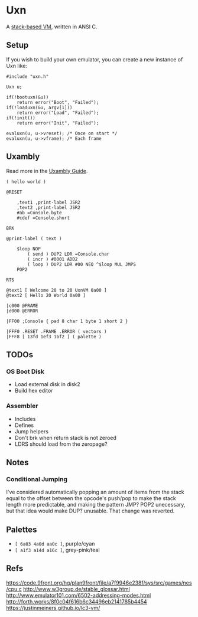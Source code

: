 # Uxn

A [stack-based VM](https://wiki.xxiivv.com/site/uxn.html), written in ANSI C.

## Setup

If you wish to build your own emulator, you can create a new instance of Uxn like:

```
#include "uxn.h"

Uxn u;

if(!bootuxn(&u))
	return error("Boot", "Failed");
if(!loaduxn(&u, argv[1]))
	return error("Load", "Failed");
if(!init())
	return error("Init", "Failed");

evaluxn(u, u->vreset); /* Once on start */
evaluxn(u, u->vframe); /* Each frame
```

## Uxambly

Read more in the [Uxambly Guide](https://wiki.xxiivv.com/site/uxambly.html).

```
( hello world )

@RESET 
	
	,text1 ,print-label JSR2
	,text2 ,print-label JSR2
	#ab =Console.byte
	#cdef =Console.short

BRK

@print-label ( text )
	
	$loop NOP
		( send ) DUP2 LDR =Console.char
		( incr ) #0001 ADD2
		( loop ) DUP2 LDR #00 NEQ ^$loop MUL JMPS 
	POP2

RTS    

@text1 [ Welcome 20 to 20 UxnVM 0a00 ]
@text2 [ Hello 20 World 0a00 ] 

|c000 @FRAME
|d000 @ERROR 

|FF00 ;Console { pad 8 char 1 byte 1 short 2 }

|FFF0 .RESET .FRAME .ERROR ( vectors )
|FFF8 [ 13fd 1ef3 1bf2 ] ( palette )
```

## TODOs

### OS Boot Disk

- Load external disk in disk2
- Build hex editor

### Assembler

- Includes
- Defines
- Jump helpers
- Don't brk when return stack is not zeroed
- LDRS should load from the zeropage?

## Notes

### Conditional Jumping

I've considered automatically popping an amount of items from the stack equal to the offset between the opcode's push/pop to make the stack length more predictable, and making the pattern JMP? POP2 unecessary, but that idea would make DUP? unusable. That change was reverted.

## Palettes

- `[ 6a03 4a0d aa0c ]`, purple/cyan
- `[ a1f3 a14d a16c ]`, grey-pink/teal

## Refs

https://code.9front.org/hg/plan9front/file/a7f9946e238f/sys/src/games/nes/cpu.c
http://www.w3group.de/stable_glossar.html
http://www.emulator101.com/6502-addressing-modes.html
http://forth.works/8f0c04f616b6c34496eb2141785b4454
https://justinmeiners.github.io/lc3-vm/
